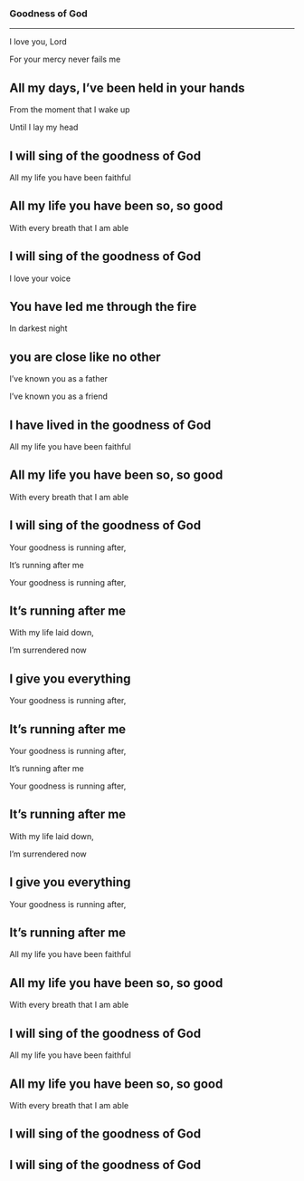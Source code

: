 ### Goodness of God <!-- .element: class="lyrics" -->
---
I love you, Lord

For your mercy never fails me

All my days, I’ve been held in your hands
---
From the moment that I wake up

Until I lay my head

I will sing of the goodness of
God
---
All my life you have been faithful

All my life you have been so, so good
---
With every breath that I am able

I will sing of the goodness of God
---
I love your voice

You have led me through the
fire
---
In darkest night

you are close like no other
---
I’ve known you as a father

I’ve known you as a friend

I have lived in the goodness of
God
---
All my life you have been faithful

All my life you have been so, so good
---
With every breath that I am able

I will sing of the goodness of God
---
Your goodness is running after,

It’s running after me

Your goodness is running after,

It’s running after me
---
With my life laid down,

I’m surrendered now

I give you everything
---
Your goodness is running after,

It’s running after me
---
Your goodness is running after,

It’s running after me

Your goodness is running after,

It’s running after me
---
With my life laid down,

I’m surrendered now

I give you everything
---
Your goodness is running after,

It’s running after me
---
All my life you have been faithful

All my life you have been so, so good
---
With every breath that I am able

I will sing of the goodness of God
---
All my life you have been faithful

All my life you have been so, so good
---
With every breath that I am able

I will sing of the goodness of God
---
I will sing of the goodness of
God
---

